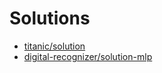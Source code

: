 # Solutions
 * [titanic/solution](https://aguang-xyz.github.io/kaggle-solutions/titanic/solution)
 * [digital-recognizer/solution-mlp](https://aguang-xyz.github.io/kaggle-solutions/digital-recognizer/solution-mlp)
